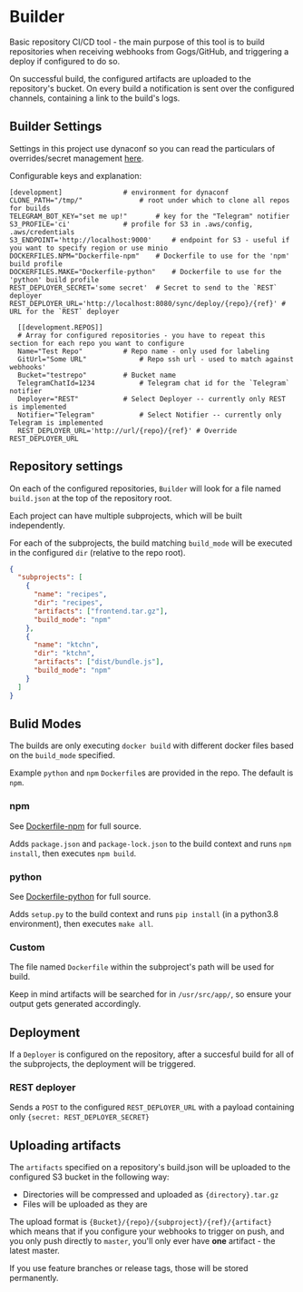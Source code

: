 # Builder

Basic repository CI/CD tool - the main purpose of this tool is to build repositories when
receiving webhooks from Gogs/GitHub, and triggering a deploy if configured to do so.

On successful build, the configured artifacts are uploaded to the repository's bucket.
On every build a notification is sent over the configured channels, containing a link to 
the build's logs.

## Builder Settings

Settings in this project use dynaconf so you can read the particulars of overrides/secret management 
[here](https://dynaconf.readthedocs.io/en/latest/).

Configurable keys and explanation:

```
[development] 				# environment for dynaconf
CLONE_PATH="/tmp/"  			# root under which to clone all repos for builds
TELEGRAM_BOT_KEY="set me up!"  		# key for the "Telegram" notifier
S3_PROFILE='ci'				# profile for S3 in .aws/config, .aws/credentials
S3_ENDPOINT='http://localhost:9000'  	# endpoint for S3 - useful if you want to specify region or use minio
DOCKERFILES.NPM="Dockerfile-npm" 	# Dockerfile to use for the 'npm' build profile
DOCKERFILES.MAKE="Dockerfile-python" 	# Dockerfile to use for the 'python' build profile
REST_DEPLOYER_SECRET='some secret'	# Secret to send to the `REST` deployer
REST_DEPLOYER_URL='http://localhost:8080/sync/deploy/{repo}/{ref}' # URL for the `REST` deployer

  [[development.REPOS]]
  # Array for configured repositories - you have to repeat this section for each repo you want to configure
  Name="Test Repo" 			# Repo name - only used for labeling
  GitUrl="Some URL" 			# Repo ssh url - used to match against webhooks'
  Bucket="testrepo"			# Bucket name
  TelegramChatId=1234			# Telegram chat id for the `Telegram` notifier
  Deployer="REST"			# Select Deployer -- currently only REST is implemented 
  Notifier="Telegram"			# Select Notifier -- currently only Telegram is implemented
  REST_DEPLOYER_URL='http://url/{repo}/{ref}' # Override REST_DEPLOYER_URL
```

## Repository settings

On each of the configured repositories, `Builder` will look for a file named `build.json` at the 
top of the repository root.

Each project can have multiple subprojects, which will be built independently.

For each of the subprojects, the build matching `build_mode` will be executed in the configured `dir`
 (relative to the repo root).

```build.json
{
  "subprojects": [
    {
      "name": "recipes",
      "dir": "recipes",
      "artifacts": ["frontend.tar.gz"],
      "build_mode": "npm"
    },
    {
      "name": "ktchn",
      "dir": "ktchn",
      "artifacts": ["dist/bundle.js"],
      "build_mode": "npm"
    }
  ]
}

```

## Bulid Modes

The builds are only executing `docker build` with different docker files based on the `build_mode` specified.  

Example `python` and `npm` `Dockerfile`s are provided in the repo. The default is `npm`.


### npm

See [Dockerfile-npm](src/Dockerfile-npm) for full source.

Adds `package.json` and `package-lock.json` to the build context and runs `npm install`, then executes `npm build`.

### python

See [Dockerfile-python](src/Dockerfile-python) for full source.

Adds `setup.py` to the build context and runs `pip install` (in a python3.8 environment), then executes `make all`.

### Custom

The file named `Dockerfile` within the subproject's path will be used for build.

Keep in mind artifacts will be searched for in `/usr/src/app/`, so ensure your output gets generated accordingly.


## Deployment

If a `Deployer` is configured on the repository, after a succesful build for all of the subprojects, the deployment
will be triggered.

### REST deployer

Sends a `POST` to the configured `REST_DEPLOYER_URL` with a payload containing only `{secret: REST_DEPLOYER_SECRET}`

## Uploading artifacts

The `artifacts` specified on a repository's build.json will be uploaded to the configured S3 bucket in the following
way:

* Directories will be compressed and uploaded as `{directory}.tar.gz`
* Files will be uploaded as they are


The upload format is `{Bucket}/{repo}/{subproject}/{ref}/{artifact}` which means that if you configure your webhooks
to trigger on push, and you only push directly to `master`, you'll only ever have **one** artifact - the latest master.

If you use feature branches or release tags, those will be stored permanently.
